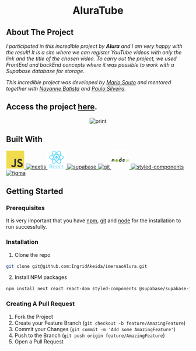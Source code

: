 <br/>
<div align="center">
  <h1 text-align="center">AluraTube</h1>
</div>

## About The Project 

<i>
I participated in this incredible project by <b>Alura</b> and I am very happy with the result! It is a site where we can register YouTube videos with only the link and the title of the chosen video.
To carry out the project, we used FrontEnd and backEnd concepts where it was possible to work with a Supabase database for storage.

This incredible project was developed by [Mario Souto](https://github.com/omariosouto) and mentored together with [Nayanne Batista](https://github.com/NayanneBatista) and [Paulo Silveira](https://github.com/peas).

</i>

## Access the project [here](https://salvemeuvideo.netlify.app/).


<div align="center">
<img src="https://media-exp1.licdn.com/dms/image/C4D22AQGxD-wsUiHuIA/feedshare-shrink_1280/0/1668674513177?e=1671667200&v=beta&t=NQVZY6mrlfdfV9W2xikJn1yg_jMYp83Kw_Q7pmtbYvs" alt="print" width="500" height="500"/>
</div>


## Built With

<p align="left"> 
   
  <a href="https://developer.mozilla.org/en-US/docs/Web/JavaScript" target="_blank" rel="noreferrer"> 
    <img src="https://raw.githubusercontent.com/devicons/devicon/master/icons/javascript/javascript-original.svg" alt="javascript" width="50" height="50"/>
  </a> 
  
 <a href="https://nextjs.org/" target="_blank" rel="noreferrer"> 
<img src="https://cdn.worldvectorlogo.com/logos/nextjs-2.svg" alt="nextjs" width="40" height="40" /> 
</a>
  
  <a href="https://reactjs.org/" target="_blank" rel="noreferrer"> 
    <img src="https://raw.githubusercontent.com/devicons/devicon/master/icons/react/react-original-wordmark.svg" alt="react" width="50" height="50"/> 
  </a> 

<a href="https://supabase.com/" target="_blank" rel="noreferrer"> 
    <img src="https://d2eip9sf3oo6c2.cloudfront.net/tags/images/000/001/299/square_480/supabase-logo-icon_1.png" alt="supabase" width="50" height="50"/> 
  </a>

 <a href="https://git-scm.com/" target="_blank" rel="noreferrer"> 
    <img src="https://www.vectorlogo.zone/logos/git-scm/git-scm-icon.svg" alt="git" width="50" height="50"/> 
  </a>

  <a href="https://nodejs.org" target="_blank" rel="noreferrer"> 
    <img src="https://raw.githubusercontent.com/devicons/devicon/master/icons/nodejs/nodejs-original-wordmark.svg" alt="nodejs" width="50" height="50"/> 
  </a> 

<a href="https://styled-components.com/" target="_blank" rel="noreferrer"> 
    <img src="https://raw.githubusercontent.com/styled-components/brand/master/styled-components.png" alt="styled-components" width="50" height="50"/> 
  </a>
 
  <a href="https://www.figma.com/" target="_blank" rel="noreferrer"> 
    <img src="https://www.vectorlogo.zone/logos/figma/figma-icon.svg" alt="figma" width="50" height="50"/> 
  </a>

</p>


## Getting Started


### Prerequisites

It is very important that you have [npm](https://www.npmjs.com/), [git](https://git-scm.com/book/en/v2/Getting-Started-Installing-Git) and [node](https://nodejs.org/en/) for the installation to run successfully.


### Installation

1. Clone the repo

```sh
git clone git@github.com:IngridAkeida/imersaoAlura.git
```

2. Install NPM packages

```sh
npm install next react react-dom styled-components @supabase/supabase-js
```

### Creating A Pull Request

1. Fork the Project
2. Create your Feature Branch (`git checkout -b feature/AmazingFeature`)
3. Commit your Changes (`git commit -m 'Add some AmazingFeature'`)
4. Push to the Branch (`git push origin feature/AmazingFeature`)
5. Open a Pull Request
